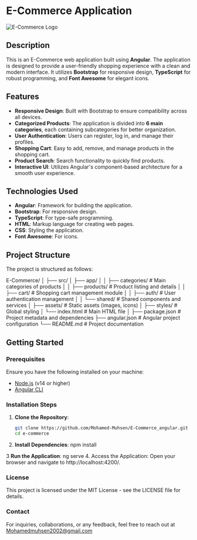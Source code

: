 # E-Commerce Application

![E-Commerce Logo](https://via.placeholder.com/150) <!-- You can replace this link with an appropriate image -->

## Description

This is an E-Commerce web application built using **Angular**. The application is designed to provide a user-friendly shopping experience with a clean and modern interface. It utilizes **Bootstrap** for responsive design, **TypeScript** for robust programming, and **Font Awesome** for elegant icons.

## Features

- **Responsive Design**: Built with Bootstrap to ensure compatibility across all devices.
- **Categorized Products**: The application is divided into **6 main categories**, each containing subcategories for better organization.
- **User Authentication**: Users can register, log in, and manage their profiles.
- **Shopping Cart**: Easy to add, remove, and manage products in the shopping cart.
- **Product Search**: Search functionality to quickly find products.
- **Interactive UI**: Utilizes Angular's component-based architecture for a smooth user experience.

## Technologies Used

- **Angular**: Framework for building the application.
- **Bootstrap**: For responsive design.
- **TypeScript**: For type-safe programming.
- **HTML**: Markup language for creating web pages.
- **CSS**: Styling the application.
- **Font Awesome**: For icons.

## Project Structure

The project is structured as follows:

E-Commerce/ │ ├── src/ │ ├── app/ │ │ ├── categories/ # Main categories of products │ │ ├── products/ # Product listing and details │ │ ├── cart/ # Shopping cart management module │ │ ├── auth/ # User authentication management │ │ └── shared/ # Shared components and services │ ├── assets/ # Static assets (images, icons) │ ├── styles/ # Global styling │ └── index.html # Main HTML file │ ├── package.json # Project metadata and dependencies ├── angular.json # Angular project configuration └── README.md # Project documentation


## Getting Started

### Prerequisites

Ensure you have the following installed on your machine:

- [Node.js](https://nodejs.org/) (v14 or higher)
- [Angular CLI](https://angular.io/cli)

### Installation Steps

1. **Clone the Repository**:
   ```bash
   git clone https://github.com/Mohamed-Muhsen/E-Commerce_angular.git
   cd e-commerce
2. **Install Dependencies**:
npm install

3 **Run the Application**:
ng serve
4. Access the Application: Open your browser and navigate to http://localhost:4200/.

### License
This project is licensed under the MIT License - see the LICENSE file for details.

### Contact
For inquiries, collaborations, or any feedback, feel free to reach out at Mohamedmuhsen2002@gmail.com
